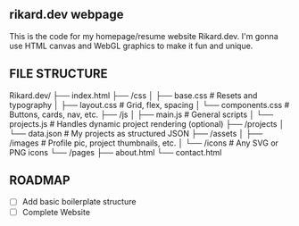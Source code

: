 ## rikard.dev webpage

This is the code for my homepage/resume website Rikard.dev. I'm gonna use HTML canvas and WebGL graphics to make it fun and unique.
## FILE STRUCTURE
Rikard.dev/
├── index.html
├── /css
│   ├── base.css         # Resets and typography
│   ├── layout.css       # Grid, flex, spacing
│   └── components.css   # Buttons, cards, nav, etc.
├── /js
│   ├── main.js          # General scripts
│   └── projects.js      # Handles dynamic project rendering (optional)
├── /projects
│   └── data.json        # My projects as structured JSON
├── /assets
│   ├── /images          # Profile pic, project thumbnails, etc.
│   └── /icons           # Any SVG or PNG icons
└── /pages
    ├── about.html
    └── contact.html

## ROADMAP

- [ ] Add basic boilerplate structure
- [ ] Complete Website